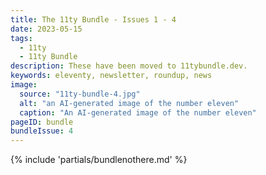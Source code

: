 ```yaml
---
title: The 11ty Bundle - Issues 1 - 4
date: 2023-05-15
tags:
  - 11ty
  - 11ty Bundle
description: These have been moved to 11tybundle.dev.
keywords: eleventy, newsletter, roundup, news
image:
  source: "11ty-bundle-4.jpg"
  alt: "an AI-generated image of the number eleven"
  caption: "An AI-generated image of the number eleven"
pageID: bundle
bundleIssue: 4
---
```


{% include 'partials/bundlenothere.md' %}
